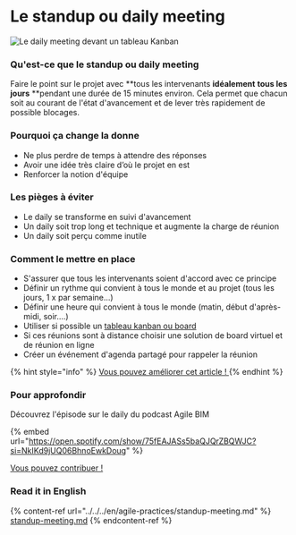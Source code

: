 # Le standup ou daily meeting

![Le daily meeting devant un tableau Kanban](../../../.gitbook/assets/undraw\_scrum\_board\_cesn.png)

### Qu'est-ce que le standup ou daily meeting

Faire le point sur le projet avec **tous les intervenants **idéalement** **tous les jours** **pendant une durée de 15 minutes environ. Cela permet que chacun soit au courant de l'état d'avancement et de lever très rapidement de possible blocages. &#x20;

### Pourquoi ça change la donne

* Ne plus perdre de temps à attendre des réponses
* Avoir une idée très claire d’où le projet en est&#x20;
* &#x20;Renforcer la notion d'équipe&#x20;

### Les pièges à éviter

* Le daily se transforme en suivi d'avancement
* Un daily soit trop long et technique et augmente la charge de réunion&#x20;
* Un daily soit perçu comme inutile&#x20;

### Comment le mettre en place&#x20;

* S'assurer que tous les intervenants soient d'accord avec ce principe&#x20;
* Définir un rythme qui convient à tous le monde et au projet (tous les jours, 1 x par semaine...)&#x20;
* Définir une heure qui convient à tous le monde (matin, début d'après-midi, soir....)
* Utiliser si possible un [tableau kanban ou board](../pratiques-fonctionnelles/tableau-kanban-board.md)
* Si ces réunions sont à distance choisir une solution de board virtuel et de réunion en ligne&#x20;
* Créer un événement d'agenda partagé pour rappeler la réunion&#x20;

{% hint style="info" %}
[Vous pouvez améliorer cet article ! ](../../communaute-agile-bim/contribuer.md)
{% endhint %}

### Pour approfondir&#x20;

Découvrez l'épisode sur le daily du podcast Agile BIM&#x20;

{% embed url="https://open.spotify.com/show/75fEAJASs5baQJQrZBQWJC?si=NkIKd9jUQ06BhnoEwkDoug" %}

[Vous pouvez contribuer ! ](../../communaute-agile-bim/contribuer.md)

### Read it in English&#x20;

{% content-ref url="../../../en/agile-practices/standup-meeting.md" %}
[standup-meeting.md](../../../en/agile-practices/standup-meeting.md)
{% endcontent-ref %}

